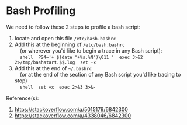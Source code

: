 # Bash Profiling  

We need to follow these 2 steps to profile a bash script:  
1. locate and open this file `/etc/bash.bashrc`  
2. Add this at the beginning of `/etc/bash.bashrc`  
 (or wherever you'd like to begin a trace in any Bash script):  
 ```shell
 PS4='+ $(date "+%s.%N")\011 '
 exec 3>&2 2>/tmp/bashstart.$$.log
 set -x
 ```
3. Add this at the end of `~/.bashrc`  
 (or at the end of the section of any Bash script you'd like tracing to stop)  
 ```shell
 set +x
 exec 2>&3 3>&-
 ```

Reference(s):  
1. https://stackoverflow.com/a/5015179/6842300  
2. https://stackoverflow.com/a/4338046/6842300  
  
  

